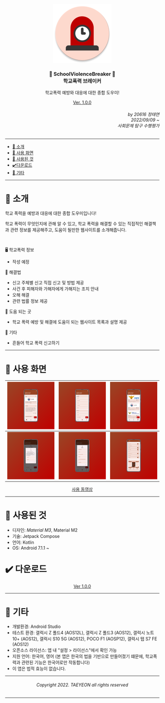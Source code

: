 <div align=center>

![School Violence Breaker](https://github.com/error0918/SchoolViolenceBreaker/blob/master/app/src/main/res/mipmap-xxxhdpi/ic_launcher_round.png?raw=true)
  
### 🚨 SchoolViolenceBreaker 🚨 <br/> 학교폭력 브레이커
학교폭력 예방와 대응에 대한 종합 도우미!



[Ver. 1.0.0](https://github.com/error0918/SchoolViolenceBreaker/raw/master/RESOURCES/APK/SchoolViolenceBreaker%201.0.0.apk)

</div>

<div align=right>

###### by 20616 정태연 <br/> 2022/09/09 ~ <br/> 사회문제 탐구 수행평가

</div>

---

- [👋 소개](https://github.com/error0918/SchoolViolenceBreaker/blob/master/README.md#-소개) <br/>
- [📱 사용 화면](https://github.com/error0918/SchoolViolenceBreaker/blob/master/README.md#-사용-화면) <br/>
- [🦄 사용된 것](https://github.com/error0918/SchoolViolenceBreaker/blob/master/README.md#-사용된-것) <br/>
- [✔️다운로드](https://github.com/error0918/SchoolViolenceBreaker/blob/master/README.md#%EF%B8%8F-다운로드) <br/>
- [🎸 기타](https://github.com/error0918/SchoolViolenceBreaker/blob/master/README.md#-기타)

---

# 👋 소개

학교 폭력을 예방과 대응에 대한 종합 도우미입니다!

학교 폭력이 무엇인지에 관해 알 수 있고, 학교 폭력을 해결할 수 있는 직접적인 해결책과 관련 정보를 제공해주고, 도움이 될만한 웹사이트를 소개해줍니다.

<br/>

🖥️ 학교폭력 정보

- 작성 예정

🚨 해결법

- 신고 주체별 신고 직접 신고 및 방법 제공
- 사건 후 피해자와 가해자에게 가해지는 조치 안내
- 오해 해결
- 관련 법률 정보 제공

📜 도움 되는 곳

- 학교 폭력 예방 및 해결에 도움이 되는 웹사이트 목록과 설명 제공

🎸 기타

- 흔들어 학교 폭력 신고하기

---

# 📱 사용 화면

|![Image 1](https://raw.githubusercontent.com/error0918/SchoolViolenceBreaker/master/RESOURCES/IMAGE/Image%201.png)|![Image 2](https://raw.githubusercontent.com/error0918/SchoolViolenceBreaker/master/RESOURCES/IMAGE/Image%202.png)|![Image 3](https://raw.githubusercontent.com/error0918/SchoolViolenceBreaker/master/RESOURCES/IMAGE/Image%203.png)|
|---|---|---|
|![Image 4](https://raw.githubusercontent.com/error0918/SchoolViolenceBreaker/master/RESOURCES/IMAGE/Image%204.png)|![Image 5](https://raw.githubusercontent.com/error0918/SchoolViolenceBreaker/master/RESOURCES/IMAGE/Image%205.png)|![Image 6](https://raw.githubusercontent.com/error0918/SchoolViolenceBreaker/master/RESOURCES/IMAGE/Image%206.png)|

<div align=center>

[사용 동영상](https://www.youtube.com/watch?v=aja2uKTcNK0)

</div>
  
---

# 🦄 사용된 것

- 디자인: *Material M3*, Material M2
- 기술: Jetpack Compose
- 언어: Kotlin
- OS: Android 7.1.1 ~

# ✔️ 다운로드

<div align=center>

[Ver 1.0.0](https://github.com/error0918/SchoolViolenceBreaker/raw/master/RESOURCES/APK/SchoolViolenceBreaker%201.0.0.apk)

</div>

---
 
# 🎸 기타

- 개발환경: Android Studio
- 테스트 환경: 갤럭시 Z 폴드4 (AOS12L), 갤럭시 Z 폴드3 (AOS12), 갤럭시 노트10+ (AOS12), 갤럭시 S10 5G (AOS12), POCO F1 (AOSP12), 갤럭시 탭 S7 FE (AOS12)
- 오픈소스 라이선스: 앱 내 "설정 > 라이선스"에서 확인 가능
- 지원 언어: 한국어, 영어 (본 앱은 한국의 법을 기반으로 만들어졌기 떄문에, 학교폭력과 관련된 기능은 한국어로만 작동합니다)
- 이 앱은 법적 효능이 없습니다.

---

<div align=center>

###### Copyright 2022. TAEYEON all rights reserved

</div>

---



